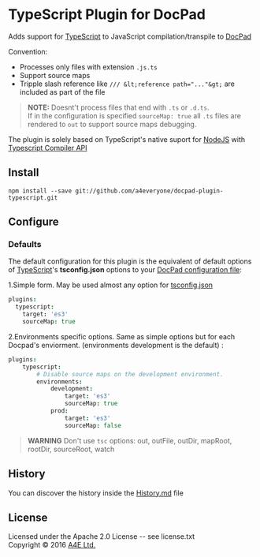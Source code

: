 # TypeScript Plugin for DocPad
Adds support for [TypeScript](http://Typescriptlang.org/) to JavaScript compilation/transpile to [DocPad](https://docpad.org)

Convention:
  * Processes only files with extension `.js.ts`
  * Support source maps
  * Tripple slash reference like `/// &lt;reference path="..."&gt;` are included as part of the file

> **NOTE:** Doesnt't process files that end with `.ts` or `.d.ts`.<br/>
> If in the configuration is specified `sourceMap: true` all `.ts` files are rendered to `out` to support source maps debugging.

The plugin is solely based on TypeScript's native suport for [NodeJS](https://nodejs.org/) with [Typescript Compiler API](https://github.com/Microsoft/TypeScript/wiki/Using-the-Compiler-API)

## Install

```
npm install --save git://github.com/a4everyone/docpad-plugin-typescript.git

```

## Configure

### Defaults

The default configuration for this plugin is the equivalent of default options of [TypeScript](http://Typescriptlang.org/)'s **tsconfig.json** options to your [DocPad configuration file](http://docpad.org/docs/config):

1.Simple form. May be used almost any option for [tsconfig.json](https://www.typescriptlang.org/docs/handbook/compiler-options.html)

``` coffee
plugins:
  typescript:
    target: 'es3'
    sourceMap: true
```

2.Environments specific options. Same as simple options but for each Docpad's enviorment. (environments development is the default) :

``` coffee
plugins:
	typescript:
		# Disable source maps on the development environment.
		environments:
			development:
				target: 'es3'
				sourceMap: true
			prod:
				target: 'es3'
				sourceMap: false			
```

> **WARNING**
> Don't use `tsc` options: out, outFile, outDir, mapRoot, rootDir, sourceRoot, watch

## History
You can discover the history inside the [History.md](/History.md) file


## License
Licensed under the Apache 2.0 License -- see license.txt
<br/>Copyright &copy; 2016 [A4E Ltd.](http://a4everyone.com)
